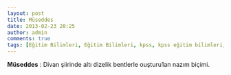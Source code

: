 ```yaml
---
layout: post
title: Müseddes 
date: 2013-02-23 20:25
author: admin
comments: true
tags: [Eğitim Bilimleri, Eğitim Bilimleri, kpss, kpss eğitim bilimleri, Kpss Sözlük, m]
---
```

<strong>Müseddes</strong> : Divan şiirinde altı dizelik bentlerle ouşturu1an nazım biçimi.
